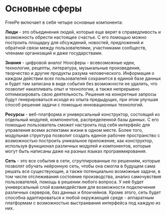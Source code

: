 # Основные сферы

FreePe включает в себя четыре основные компонента:

**Люди** - это объединения людей, которые еще верят в справедливость и возможность обрести настоящее счастье. С его помощью можно построить площадку для обсуждений, новостей, предложений и обратной связи между пользователями, участниками сообществ, членами организаций и даже государствами. 

**Знания** - цифровой аналог Ноосферы - всевозможные идеи, технологии, рецепты, литература, музыкальные произведения, творчество и другие продукты разума человеческого. Информация о каждом действии всех пользователей сохранится в единой базе данных и будет там записана в виде события без возможности ее удалить, что позволит накапливать опыт и технологии, а также непрерывно оптимизировать свою деятельность. Решения на конкретные запросы будут генерироваться исходя из опыта предыдущих, при этом улучшая способ решения задачи с помощью инновационных технологий.

**Ресурсы** - веб-платформа и универсальный конструктор, состоящий из отдельный модулей, компонентов, распределенной базы данных. С его помощью пользователь сможет настроить под себя интерфейс для управления всеми аспектами жизни в одном месте.  Более того, модульная структура позволит создать единое рабочее пространство с возможностью построить уникальное приложение, как конструктор, используя функционал различных модулей и компонентов, которые могут быть написаны даже на разных языках программирования.

**Сеть** - это все события в сети, сгруппированные по решениям, которые позволят обучать нейронную сеть, чтобы она смогла в будущем сама решать все существующие, а также потенциально возможные задачи, в том числе отслеживания состояние производства, анализ самочувствия пользователей, помощь в решении любого вопроса. У неё будет универсальный слой взаимодействия для возможности подключения различных серверов, баз данных и блокчейнов. Кроме этого, сеть будет способна адаптироваться к любой окружающей среде - аппаратным платформам с возможностью выстраивания интерфейса под каждую из них.
